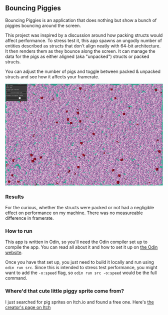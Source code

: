 ## Bouncing Piggies

Bouncing Piggies is an application that does nothing but show a bunch of piggies bouncing around the screen.

This project was inspired by a discussion around how packing structs would affect performance.
To stress test it, this app spawns an ungodly number of entities described as structs that don't align neatly with 64-bit architecture.
It then renders them as they bounce along the screen.
It can manage the data for the pigs as either aligned (aka "unpacked") structs or packed structs.

You can adjust the number of pigs and toggle between packed & unpacked structs and see how it affects your framerate.

![Example screenshot](docs/example.png)

### Results

For the curious, whether the structs were packed or not had a negligible effect on performance on my machine.
There was no measureable difference in framerate.

### How to run

This app is written in Odin, so you'll need the Odin compiler set up to compile the app.
You can read all about it and how to set it up on [the Odin website](https://odin-lang.org/).

Once you have that set up, you just need to build it locally and run using `odin run src`.
Since this is intended to stress test performance, you might want to add the `-o:speed` flag, so `odin run src -o:speed` would be the full command.

### Where'd that cute little piggy sprite come from?

I just searched for pig sprites on Itch.io and found a free one.
Here's [the creator's page on Itch](https://caz-creates-games.itch.io/piggy)

